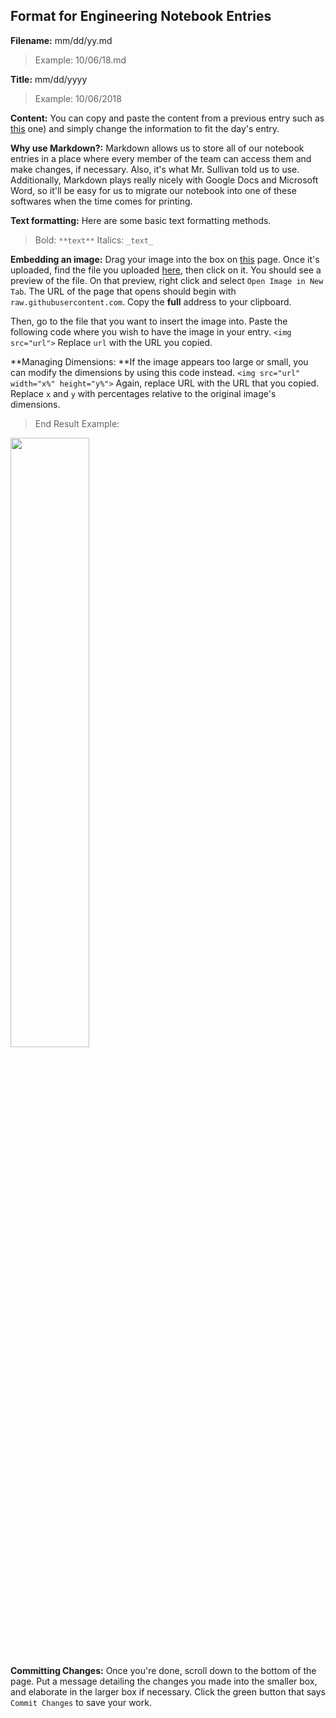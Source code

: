 ## Format for Engineering Notebook Entries

**Filename:** mm/dd/yy.md
> Example: 10/06/18.md

**Title:** mm/dd/yyyy
> Example: 10/06/2018

**Content:** You can copy and paste the content from a previous entry such as [this](https://raw.githubusercontent.com/WR808/Engineering-Notebook/master/Notebook/10.6.18.md) one) and simply change the information to fit the day's entry.

**Why use Markdown?:** Markdown allows us to store all of our notebook entries in a place where every member of the team can access them and make changes, if necessary. Also, it's what Mr. Sullivan told us to use. Additionally, Markdown plays really nicely with Google Docs and Microsoft Word, so it'll be easy for us to migrate our notebook into one of these softwares when the time comes for printing.

**Text formatting:** Here are some basic text formatting methods.
> Bold: 
  ```**text**```
> Italics: ```_text_```

**Embedding an image:** Drag your image into the box on [this](https://github.com/WR808/Engineering-Notebook/upload/master/Uploads) page. Once it's uploaded, find the file you uploaded [here](https://github.com/WR808/Engineering-Notebook/tree/master/Uploads), then click on it. You should see a preview of the file. On that preview, right click and select ```Open Image in New Tab```. The URL of the page that opens should begin with ```raw.githubusercontent.com```. Copy the **full** address to your clipboard.

Then, go to the file that you want to insert the image into. Paste the following code where you wish to have the image in your entry. ```<img src="url">``` Replace ```url``` with the URL you copied. 

**Managing Dimensions: **If the image appears too large or small, you can modify the dimensions by using this code instead. ```<img src="url" width="x%" height="y%">``` Again, replace URL with the URL that you copied. Replace ```x``` and ```y``` with percentages relative to the original image's dimensions.<br>

> End Result Example:

<img src="https://raw.githubusercontent.com/WR808/Engineering-Notebook/master/Uploads/example.png" width="50%" height="50%">

**Committing Changes:** Once you're done, scroll down to the bottom of the page. Put a message detailing the changes you made into the smaller box, and elaborate in the larger box if necessary. Click the green button that says ```Commit Changes``` to save your work.
